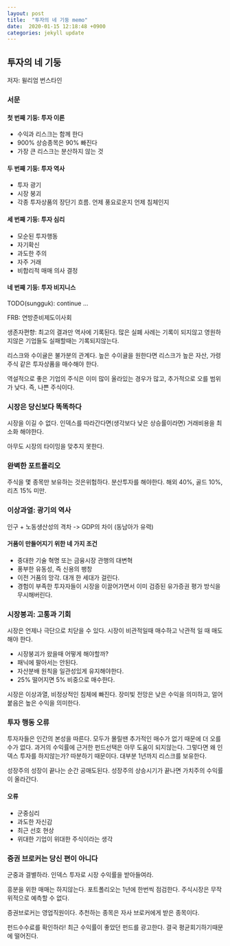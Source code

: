 ```yaml
---
layout: post
title:  "투자의 네 기둥 memo"
date:  2020-01-15 12:18:48 +0900 
categories: jekyll update
---
```


## 투자의 네 기둥

저자: 윌리엄 번스타인

### 서문
#### 첫 번째 기둥: 투자 이론
* 수익과 리스크는 함께 한다
* 900% 상승종목은 90% 빠진다
* 가장 큰 리스크는 분산하지 않는 것

#### 두 번째 기둥: 투자 역사
* 투자 광기
* 시장 붕괴
* 각종 투자상품의 장단기 흐름. 언제 풍요로운지 언제 침체인지

#### 세 번째 기둥: 투자 심리
* 모순된 투자행동
* 자기확신
* 과도한 주의
* 자주 거래
* 비합리적 매매 의사 결정

#### 네 번째 기둥: 투자 비지니스

TODO(sungguk): continue ...

FRB: 연방준비제도이사회

생존자편향: 최고의 결과만 역사에 기록된다. 많은 실폐 사례는 기록이 되지않고 영원하지않은 기업들도 실패할때는 기록되지않는다.

리스크와 수이귤은 불가분의 관계다. 높은 수이귤을 원한다면 리스크가 높은 자산, 가령 주식 같은 투자상품을 매수해야 한다.

역설적으로 좋은 기업의 주식은 이미 많이 올라있는 경우가 많고, 추가적으로 오를 범위가 낮다. 즉, 나쁜 주식이다.

### 시장은 당신보다 똑똑하다
 시장을 이길 수 없다. 인덱스를 따라간다면(생각보다 낮은 상승률이라면) 거래비용을 최소화 해야한다.

 아무도 시장의 타이밍을 맞추지 못한다.

### 완벽한 포트폴리오
 주식을 몇 종목만 보유하는 것은위험하다. 분산투자를 해야한다.
 해외 40%, 골드 10%, 리츠 15% 미만.

### 이상과열: 광기의 역사
 인구 + 노동생산성의 격차 -> GDP의 차이 (동남아가 유력)
#### 거품이 만들어지기 위한 네 가지 조건
 * 중대한 기술 혁명 또는 금융시장 관행의 대변혁
 * 풍부한 유동성, 즉 신용의 팽창
 * 이전 거품의 망각. 대개 한 세대가 걸린다.
 * 경험이 부족한 투자자들이 시장을 이끌어가면서 이미 검증된 유가증권 평가 방식을 무시해버린다.

### 시장붕괴: 고통과 기회
 시장은 언제나 극단으로 치닫을 수 있다. 시장이 비관적일때 매수하고 낙관적 일 때 매도해야 한다.

 * 시장붕괴가 왔을때 어떻게 해야할까?
 * 패닉에 팔아서는 안된다.
 * 자산분배 원칙을 일관성있게 유지해야한다.
 * 25% 떨어지면 5% 비중으로 매수한다.
 
시장은 이상과열, 비정상적인 침체에 빠진다. 장미빛 전망은 낮은 수익을 의미하고, 얼어 붙음은 높은 수익을 의미한다.

### 투자 행동 오류
 투자자들은 인간의 본성을 따른다. 모두가 몰릴땐 추가적인 매수가 없기 때문에 더 오를 수가 없다.
 과거의 수익률에 근거한 펀드선택은 아무 도움이 되지않는다. 그렇다면 왜 인덱스 투자를 하지않는가? 따분하기 때문이다. 대부분 1년까지 리스크를 보유한다.

 성장주의 성장이 끝나는 순간 공매도된다. 성장주의 상승시기가 끝나면 가치주의 수익률이 올라간다.

#### 오류
 * 군중심리
 * 과도한 자신감
 * 최근 선호 현상
 * 위대한 기업이 위대한 주식이라는 생각

### 증권 브로커는 당신 편이 아니다
 군중과 결별하라. 인덱스 투자로 시장 수익률을 받아들여라.

 흥분을 위한 매매는 하지않는다. 포트폴리오는 1년에 한번씩 점검한다. 주식시장은 무작위적으로 예측할 수 없다.

 증권브로커는 영업직원이다. 추천하는 종목은 자사 브로커에게 받은 종목이다.

 펀드수수료를 확인하라! 최근 수익률이 좋았던 펀드를 광고한다. 결국 평균회기하기때문에 떨어진다.
